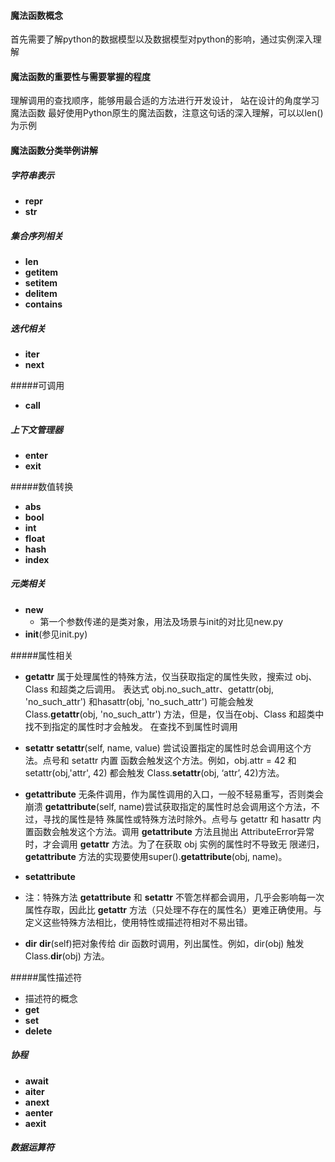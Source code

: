 #### 魔法函数概念
首先需要了解python的数据模型以及数据模型对python的影响，通过实例深入理解


#### 魔法函数的重要性与需要掌握的程度
理解调用的查找顺序，能够用最合适的方法进行开发设计，
站在设计的角度学习魔法函数
最好使用Python原生的魔法函数，注意这句话的深入理解，可以以len()为示例



#### 魔法函数分类举例讲解
##### 字符串表示
- __repr__
- __str__

##### 集合序列相关
- __len__
- __getitem__
- __setitem__
- __delitem__
- __contains__

##### 迭代相关
- __iter__
- __next__

#####可调用
- __call__

##### 上下文管理器
- __enter__
- __exit__


#####数值转换
- __abs__
- __bool__
- __int__
- __float__
- __hash__
- __index__


##### 元类相关
- __new__
  - 第一个参数传递的是类对象，用法及场景与init的对比见new.py
- __init__(参见init.py)


#####属性相关
- __getattr__ 属于处理属性的特殊方法，仅当获取指定的属性失败，搜索过 obj、Class 和超类之后调用。
表达式 obj.no_such_attr、getattr(obj, 'no_such_attr') 和hasattr(obj, 'no_such_attr') 可能会触发
Class.__getattr__(obj, 'no_such_attr') 方法，但是，仅当在obj、Class 和超类中找不到指定的属性时才会触发。
在查找不到属性时调用

- __setattr__   __setattr__(self, name, value) 尝试设置指定的属性时总会调用这个方法。点号和 setattr 内置
  函数会触发这个方法。例如，obj.attr = 42 和 setattr(obj,'attr', 42) 都会触发 Class.__setattr__(obj, ‘attr’, 42)方法。


- __getattribute__ 无条件调用，作为属性调用的入口，一般不轻易重写，否则类会崩溃
 __getattribute__(self, name)尝试获取指定的属性时总会调用这个方法，不过，寻找的属性是特
 殊属性或特殊方法时除外。点号与 getattr 和 hasattr 内置函数会触发这个方法。调用 __getattribute__
 方法且抛出 AttributeError异常时，才会调用 __getattr__ 方法。为了在获取 obj 实例的属性时不导致无
 限递归，__getattribute__ 方法的实现要使用super().__getattribute__(obj, name)。

- __setattribute__


- 注：特殊方法 __getattribute__ 和 __setattr__ 不管怎样都会调用，几乎会影响每一次属性存取，因此比
__getattr__ 方法（只处理不存在的属性名）更难正确使用。与定义这些特殊方法相比，使用特性或描述符相对不易出错。


- __dir__
__dir__(self)把对象传给 dir 函数时调用，列出属性。例如，dir(obj) 触发Class.__dir__(obj) 方法。


#####属性描述符
- 描述符的概念
- __get__
- __set__
- __delete__

##### 协程
- __await__
- __aiter__
- __anext__
- __aenter__
- __aexit__

##### 数据运算符
